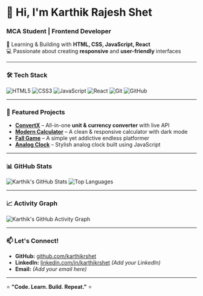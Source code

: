 # 👋 Hi, I'm Karthik Rajesh Shet  

### MCA Student | Frontend Developer  
🌱 Learning & Building with **HTML, CSS, JavaScript, React**  
💻 Passionate about creating **responsive** and **user-friendly** interfaces  

---

### 🛠 **Tech Stack**
![HTML5](https://img.shields.io/badge/HTML5-E34F26?style=for-the-badge&logo=html5&logoColor=white)
![CSS3](https://img.shields.io/badge/CSS3-1572B6?style=for-the-badge&logo=css3&logoColor=white)
![JavaScript](https://img.shields.io/badge/JavaScript-ES6%2B-F7DF1E?style=for-the-badge&logo=javascript&logoColor=black)
![React](https://img.shields.io/badge/React-20232A?style=for-the-badge&logo=react&logoColor=61DAFB)
![Git](https://img.shields.io/badge/Git-F05032?style=for-the-badge&logo=git&logoColor=white)
![GitHub](https://img.shields.io/badge/GitHub-181717?style=for-the-badge&logo=github&logoColor=white)

---

### 📌 **Featured Projects**
- **[ConvertX](https://github.com/karthikrshet/convertx)** – All-in-one **unit & currency converter** with live API  
- **[Modern Calculator](https://github.com/karthikrshet/modern-calculator)** – A clean & responsive calculator with dark mode  
- **[Fall Game](https://github.com/karthikrshet/fall-game)** – A simple yet addictive endless platformer  
- **[Analog Clock](https://github.com/karthikrshet/trendy-analog-clock)** – Stylish analog clock built using JavaScript  

---

### 📊 **GitHub Stats**
![Karthik's GitHub Stats](https://github-readme-stats.vercel.app/api?username=karthikrshet&show_icons=true&theme=tokyonight)
![Top Languages](https://github-readme-stats.vercel.app/api/top-langs/?username=karthikrshet&layout=compact&theme=tokyonight)

---

### 📈 **Activity Graph**
![Karthik's GitHub Activity Graph](https://github-readme-activity-graph.vercel.app/graph?username=karthikrshet&theme=react-dark)

---

### 📫 **Let's Connect!**
- **GitHub:** [github.com/karthikrshet](https://github.com/karthikrshet)  
- **LinkedIn:** [linkedin.com/in/karthikrshet](#) *(Add your LinkedIn)*  
- **Email:** *(Add your email here)*  

---

⭐ **"Code. Learn. Build. Repeat."** ⭐

